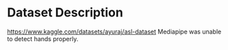# Dataset Description

https://www.kaggle.com/datasets/ayuraj/asl-dataset
Mediapipe was unable to detect hands properly.